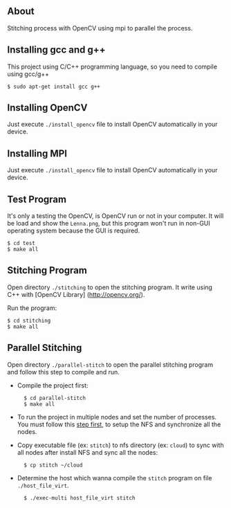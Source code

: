 ## About

Stitching process with OpenCV using mpi to parallel the process.

## Installing gcc and g++
This project using C/C++ programming language, so you need to compile using gcc/g++

    $ sudo apt-get install gcc g++

## Installing OpenCV

Just execute `./install_opencv` file to install OpenCV automatically in your device.

## Installing MPI

Just execute `./install_opencv` file to install OpenCV automatically in your device.

## Test Program

It's only a testing the OpenCV, is OpenCV run or not in your computer. It will be load and show the `Lenna.png`, but this program won't run in non-GUI operating system because the GUI is required.

    $ cd test
    $ make all

## Stitching Program

Open directory `./stitching` to open the stitching program. It write using C++ with [OpenCV Library] (http://opencv.org/).

Run the program:

    $ cd stitching
    $ make all

## Parallel Stitching
Open directory `./parallel-stitch` to open the parallel stitching program and follow this step to compile and run.

+ Compile the project first:

        $ cd parallel-stitch
        $ make all

+ To run the project in multiple nodes and set the number of processes. You must follow this [step first](http://mpitutorial.com/tutorials/running-an-mpi-cluster-within-a-lan/), to setup the NFS and synchronize all the nodes.

+ Copy executable file (ex: `stitch`) to nfs directory (ex: `cloud`) to sync with all nodes after install NFS and sync all the nodes:

        $ cp stitch ~/cloud

+ Determine the host which wanna compile the `stitch` program on file `./host_file_virt`.

        $ ./exec-multi host_file_virt stitch
